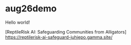 # aug26demo

Hello world!

[ReptileRisk AI: Safeguarding Communities from Alligators] https://reptilerisk-ai-safeguard-juhjepo.gamma.site/
